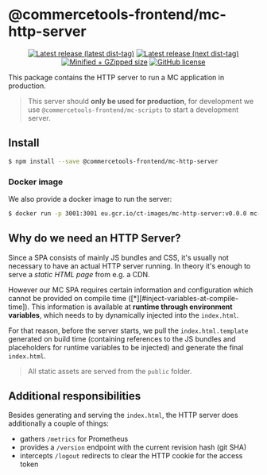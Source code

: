 # @commercetools-frontend/mc-http-server

<p align="center">
  <a href="https://www.npmjs.com/package/@commercetools-frontend/mc-http-server"><img src="https://badgen.net/npm/v/@commercetools-frontend/mc-http-server" alt="Latest release (latest dist-tag)" /></a> <a href="https://www.npmjs.com/package/@commercetools-frontend/mc-http-server"><img src="https://badgen.net/npm/v/@commercetools-frontend/mc-http-server/next" alt="Latest release (next dist-tag)" /></a> <a href="https://bundlephobia.com/result?p=@commercetools-frontend/mc-http-server"><img src="https://badgen.net/bundlephobia/minzip/@commercetools-frontend/mc-http-server" alt="Minified + GZipped size" /></a> <a href="https://github.com/commercetools/merchant-center-application-kit/blob/master/LICENSE"><img src="https://badgen.net/github/license/commercetools/merchant-center-application-kit" alt="GitHub license" /></a>
</p>

This package contains the HTTP server to run a MC application in production.

> This server should **only be used for production**, for development we use `@commercetools-frontend/mc-scripts` to start a development server.

## Install

```bash
$ npm install --save @commercetools-frontend/mc-http-server
```

### Docker image

We also provide a docker image to run the server:

```bash
$ docker run -p 3001:3001 eu.gcr.io/ct-images/mc-http-server:v0.0.0 mc-http-server --config="$(pwd)/env.json"
```

## Why do we need an HTTP Server?

Since a SPA consists of mainly JS bundles and CSS, it's usually not necessary to have an actual HTTP server running.
In theory it's enough to serve a _static HTML page_ from e.g. a CDN.

However our MC SPA requires certain information and configuration which cannot be provided on compile time ([\*][#inject-variables-at-compile-time]).
This information is available at **runtime through environment variables**, which needs to by dynamically injected into the `index.html`.

For that reason, before the server starts, we pull the `index.html.template` generated on build time (containing references to the JS bundles and placeholders for runtime variables to be injected) and generate the final `index.html`.

> All static assets are served from the `public` folder.

## Additional responsibilities

Besides generating and serving the `index.html`, the HTTP server does additionally a couple of things:

- gathers `/metrics` for Prometheus
- provides a `/version` endpoint with the current revision hash (git SHA)
- intercepts `/logout` redirects to clear the HTTP cookie for the access token
